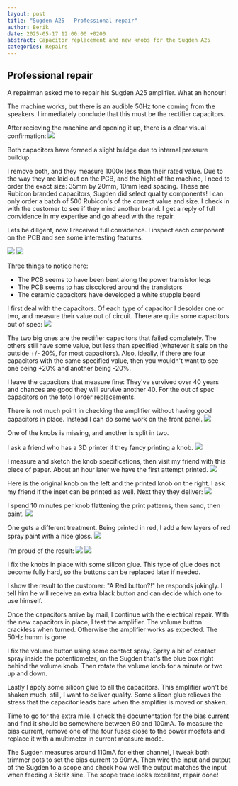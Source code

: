 ```yaml
---
layout: post
title: "Sugden A25 - Professional repair"
author: Berik
date: 2025-05-17 12:00:00 +0200
abstract: Capacitor replacement and new knobs for the Sugden A25
categories: Repairs
---
```


## Professional repair

A repairman asked me to repair his Sugden A25 amplifier. What an honour!

The machine works, but there is an audible 50Hz tone coming from the speakers. I immediately conclude that this must be the rectifier capacitors.

After recieving the machine and opening it up, there is a clear visual confirmation:
<img src="/assets/img/repairs/sugden_a25/06E4BA5D-E48B-404F-9BA7-ED197DA171A9_1_105_c.jpeg" />

Both capacitors have formed a slight buldge due to internal pressure buildup.

I remove both, and they measure 1000x less than their rated value. Due to the way they are laid out on the PCB, and the hight of the machine, I need to order the exact size: 35mm by 20mm, 10mm lead spacing. These are Rubicon branded capacitors, Sugden did select quality components! I can only order a batch of 500 Rubicon's of the correct value and size. I check in with the customer to see if they mind another brand. I get a reply of full convidence in my expertise and go ahead with the repair.

Lets be diligent, now I received full convidence. I inspect each component on the PCB and see some interesting features.

<img src="/assets/img/repairs/sugden_a25/DFCBE419-7B73-4E8A-8463-70F2D2EECCE7_1_105_c.jpeg" />
<img src="/assets/img/repairs/sugden_a25/A366D98F-8BA2-4872-94EC-5225AA1DD436_1_105_c.jpeg" />

Three things to notice here:

- The PCB seems to have been bent along the power transistor legs
- The PCB seems to has discolored around the transistors
- The ceramic capacitors have developed a white stupple beard

I first deal with the capacitors. Of each type of capacitor I desolder one or two, and measure their value out of circuit. There are quite some capacitors out of spec:
<img src="/assets/img/repairs/sugden_a25/C1294DC2-A971-48AF-8D16-717EAC0BC43A_1_105_c.jpeg" />

The two big ones are the rectifier capacitors that failed completely. The others still have some value, but less than specified (whatever it sais on the outside +/- 20%, for most capacitors). Also, ideally, if there are four capacitors with the same specified value, then you wouldn't want to see one being +20% and another being -20%.

I leave the capacitors that measure fine: They've survived over 40 years and chances are good they will survive another 40. For the out of spec capacitors on the foto I order replacements.

There is not much point in checking the amplifier without having good capacitors in place. Instead I can do some work on the front panel.
<img src="/assets/img/repairs/sugden_a25/AD626992-F186-4CEB-BAAA-A35DF43F41D6_1_102_o.jpeg" />

One of the knobs is missing, and another is split in two.

I ask a friend who has a 3D printer if they fancy printing a knob.
<img src="/assets/img/repairs/sugden_a25/A5924D2B-890C-4FAF-A1AF-22F52BDED6ED_1_105_c.jpeg" />

I measure and sketch the knob specifications, then visit my friend with this piece of paper. About an hour later we have the first attempt printed.
<img src="/assets/img/repairs/sugden_a25/052EBB59-468A-457B-A508-5311E9CB059F_1_102_o.jpeg" />

Here is the original knob on the left and the printed knob on the right. I ask my friend if the inset can be printed as well. Next they they deliver:
<img src="/assets/img/repairs/sugden_a25/C3B08F01-BC64-444D-BDFC-AAC035086574_1_105_c.jpeg" />

I spend 10 minutes per knob flattening the print patterns, then sand, then paint.
<img src="/assets/img/repairs/sugden_a25/DBDF2207-D0B3-42C6-AA77-FBDDCC127455_4_5005_c.jpeg" />

 One gets a different treatment. Being printed in red, I add a few layers of red spray paint with a nice gloss.
<img src="/assets/img/repairs/sugden_a25/728F99A1-C5CC-45A7-BE14-8B9144B23DE3_1_102_o.jpeg" />

I'm proud of the result:
<img src="/assets/img/repairs/sugden_a25/43D713BD-6054-41CF-A7AA-EC3AE0B78C6C_1_105_c.jpeg" />
<img src="/assets/img/repairs/sugden_a25/CDF1085A-D216-44C5-BBB9-BD44AAACD2CE_1_105_c.jpeg" />

I fix the knobs in place with some silicon glue. This type of glue does not become fully hard, so the buttons can be replaced later if needed.

I show the result to the customer: "A Red button?!" he responds jokingly. I tell him he will receive an extra black button and can decide which one to use himself.

Once the capacitors arrive by mail, I continue with the electrical repair. With the new capacitors in place, I test the amplifier. The volume button crackless when turned. Otherwise the amplifier works as expected. The 50Hz humm is gone.

I fix the volume button using some contact spray. Spray a bit of contact spray inside the potentiometer, on the Sugden that's the blue box right behind the volume knob. Then rotate the volume knob for a minute or two up and down.

Lastly I apply some silicon glue to all the capacitors. This amplifier won't be shaken much, still, I want to deliver quality. Some silicon glue relieves the stress that the capacitor leads bare when the amplifier is moved or shaken.

Time to go for the extra mile. I check the documentation for the bias current and find it should be somewhere between 80 and 100mA. To measure the bias current, remove one of the four fuses close to the power mosfets and replace it with a multimeter in current measure mode.

The Sugden measures around 110mA for either channel, I tweak both trimmer pots to set the bias current to 90mA. Then wire the input and output of the Sugden to a scope and check how well the output matches the input when feeding a 5kHz sine. The scope trace looks excellent, repair done!
